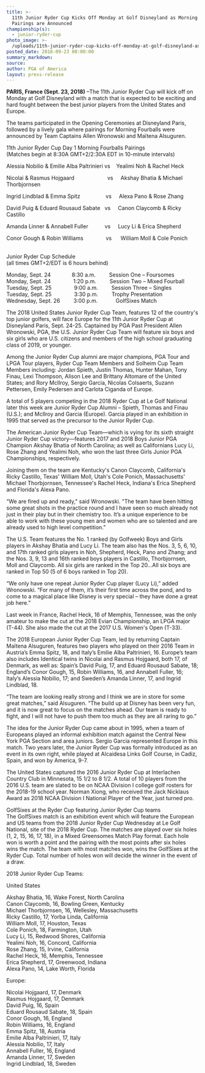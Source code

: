 ```yaml
---
title: >-
  11th Junior Ryder Cup Kicks Off Monday at Golf Disneyland as Morning Fourball
  Pairings are Announced
championship(s):
  - junior-ryder-cup
photo_image: >-
  /uploads/11th-junior-ryder-cup-kicks-off-monday-at-golf-disneyland-as-morning-fourball-pairings-are-announced.jpg
posted_date: 2018-09-23 00:00:00
summary_markdown:
source:
author: PGA of America
layout: press-release
---
```


**PARIS, France (Sept. 23, 2018)** –The 11th Junior Ryder Cup will kick off on Monday at Golf Disneyland with a match that is expected to be exciting and hard fought between the best junior players from the United States and Europe.

The teams participated in the Opening Ceremonies at Disneyland Paris, followed by a lively gala where pairings for Morning Fourballs were announced by Team Captains Allen Wronowski and Ma&iuml;tena Alsuguren.

11th Junior Ryder Cup Day 1 Morning Fourballs Pairings<br>(Matches begin at 8:30A GMT+2/2:30A EDT in 10-minute intervals)

Alessia Nobilio & Emilie Alba Paltrinieri vs &nbsp; &nbsp;Yealimi Noh & Rachel Heck

Nicolai & Rasmus Hojgaard &nbsp; &nbsp; &nbsp; &nbsp; &nbsp; &nbsp; &nbsp; &nbsp; &nbsp; &nbsp; &nbsp;vs &nbsp; &nbsp; Akshay Bhatia & Michael Thorbjornsen

Ingrid Lindblad & Emma Spitz &nbsp; &nbsp; &nbsp; &nbsp; &nbsp; &nbsp; &nbsp; &nbsp; vs &nbsp; &nbsp; Alexa Pano & Rose Zhang

David Puig & Eduard Rousaud Sabate &nbsp; vs &nbsp; &nbsp; Canon Claycomb & Ricky Castillo

Amanda Linner & Annabell Fuller &nbsp; &nbsp; &nbsp; &nbsp; &nbsp; vs &nbsp; &nbsp; Lucy Li & Erica Shepherd

Conor Gough & Robin Williams &nbsp; &nbsp; &nbsp; &nbsp; &nbsp; &nbsp; &nbsp; vs &nbsp; &nbsp; &nbsp;William Moll & Cole Ponich

<br>Junior Ryder Cup Schedule<br>(all times GMT+2/EDT is 6 hours behind)

Monday, Sept. 24 &nbsp; &nbsp; &nbsp; &nbsp; &nbsp; &nbsp; &nbsp;8:30 a.m. &nbsp;&nbsp; &nbsp; &nbsp;&nbsp; Session One – Foursomes<br>Monday, Sept. 24 &nbsp; &nbsp; &nbsp; &nbsp; &nbsp; &nbsp; &nbsp; 1:20 p.m. &nbsp; &nbsp; &nbsp; &nbsp; Session Two – Mixed Fourball<br>Tuesday, Sept. 25 &nbsp; &nbsp; &nbsp; &nbsp; &nbsp; &nbsp; &nbsp; 9:00 a.m. &nbsp; &nbsp; &nbsp; &nbsp; Session Three – Singles<br>Tuesday, Sept. 25 &nbsp; &nbsp; &nbsp; &nbsp; &nbsp; &nbsp; &nbsp; 3:30 p.m. &nbsp; &nbsp; &nbsp; &nbsp; Trophy Presentation<br>Wednesday, Sept. 26 &nbsp; &nbsp; &nbsp; &nbsp; 3:00 p.m. &nbsp; &nbsp; &nbsp; &nbsp; &nbsp;&nbsp; GolfSixes Match

The 2018 United States Junior Ryder Cup Team, features 12 of the country's top junior golfers, will face Europe for the 11th Junior Ryder Cup at Disneyland Paris, Sept. 24-25. Captained by PGA Past President Allen Wronowski, PGA, the U.S. Junior Ryder Cup Team will feature six boys and six girls who are U.S. citizens and members of the high school graduating class of 2019, or younger.

Among the Junior Ryder Cup alumni are major champions, PGA Tour and LPGA Tour players, Ryder Cup Team Members and Solheim Cup Team Members including: Jordan Spieth, Justin Thomas, Hunter Mahan, Tony Finau, Lexi Thompson, Alison Lee and Brittany Altomare of the United States; and Rory McIlroy, Sergio Garcia, Nicolas Colsaerts, Suzann Pettersen, Emily Pedersen and Carlota Ciganda of Europe.

A total of 5 players competing in the 2018 Ryder Cup at Le Golf National later this week are Junior Ryder Cup Alumni – Spieth, Thomas and Finau (U.S.); and McIlroy and Garcia (Europe). Garcia played in an exhibition in 1995 that served as the precursor to the Junior Ryder Cup.

The American Junior Ryder Cup Team—which is vying for its sixth straight Junior Ryder Cup victory—features 2017 and 2018 Boys Junior PGA Champion Akshay Bhatia of North Carolina; as well as Californians Lucy Li, Rose Zhang and Yealimi Noh, who won the last three Girls Junior PGA Championships, respectively.

Joining them on the team are Kentucky's Canon Claycomb, California's Ricky Castillo, Texas' William Moll, Utah's Cole Ponich, Massachusetts' Michael Thorbjornsen, Tennessee's Rachel Heck, Indiana's Erica Shepherd and Florida's Alexa Pano.

“We are fired up and ready," said Wronowski. "The team have been hitting some great shots in the practice round and I have seen so much already not just in their play but in their chemistry too. It’s a unique experience to be able to work with these young men and women who are so talented and are already used to high level competition.”

The U.S. Team features the No. 1 ranked (by Golfweek) Boys and Girls players in Akshay Bhatia and Lucy Li. The team also has the Nos. 3, 5, 6, 10, and 17th ranked girls players in Noh, Shepherd, Heck, Pano and Zhang; and the Nos. 3, 9, 13 and 16th ranked boys players in Castillo, Thorbjornsen, Moll and Claycomb. All six girls are ranked in the Top 20…All six boys are ranked in Top 50 (5 of 6 boys ranked in Top 20).

“We only have one repeat Junior Ryder Cup player (Lucy Li),” added Wronowski. “For many of them, it’s their first time across the pond, and to come to a magical place like Disney is very special – they have done a great job here.”

Last week in France, Rachel Heck, 16 of Memphis, Tennessee, was the only amateur to make the cut at the 2018 Evian Championship, an LPGA major (T-44). She also made the cut at the 2017 U.S. Women's Open (T-33).

The 2018 European Junior Ryder Cup Team, led by returning Captain Ma&iuml;tena Alsuguren, features two players who played on their 2016 Team in Austria’s Emma Spitz, 18, and Italy’s Emilie Alba Paltrinieri, 16. Europe’s team also includes Identical twins in Nicolai and Rasmus Hojgaard, both 17, of Denmark, as well as: Spain’s David Puig, 17, and Eduard Rousaud Sabate, 18; England’s Conor Gough, 15, Robin Williams, 16, and Annabell Fuller, 16; Italy’s Alessia Nobilio, 17; and Sweden’s Amanda Linner, 17, and Ingrid Lindblad, 18.

“The team are looking really strong and I think we are in store for some great matches,” said Alsuguren. “The build up at Disney has been very fun, and it is now great to focus on the matches ahead. Our team is ready to fight, and I will not have to push them too much as they are all raring to go.”

The idea for the Junior Ryder Cup came about in 1995, when a team of Europeans played an informal exhibition match against the Central New York PGA Section and area juniors. Sergio Garcia represented Europe in this match. Two years later, the Junior Ryder Cup was formally introduced as an event in its own right, while played at Alcaidesa Links Golf Course, in Cadiz, Spain, and won by America, 9-7.

The United States captured the 2016 Junior Ryder Cup at Interlachen Country Club in Minnesota, 15 1/2 to 8 1/2. A total of 10 players from the 2016 U.S. team are slated to be on NCAA Division I college golf rosters for the 2018-19 school year. Norman Xiong, who received the Jack Nicklaus Award as 2018 NCAA Division I National Player of the Year, just turned pro.

GolfSixes at the Ryder Cup featuring Junior Ryder Cup teams<br>The GolfSixes match is an exhibition event which will feature the European and US teams from the 2018 Junior Ryder Cup Wednesday at Le Golf National, site of the 2018 Ryder Cup. The matches are played over six holes (1, 2, 15, 16, 17, 18), in a Mixed Greensomes Match Play format. Each hole won is worth a point and the pairing with the most points after six holes wins the match. The team with most matches won, wins the GolfSixes at the Ryder Cup. Total number of holes won will decide the winner in the event of a draw.

2018 Junior Ryder Cup Teams:

United States

Akshay Bhatia, 16, Wake Forest, North Carolina<br>Canon Claycomb, 16, Bowling Green, Kentucky<br>Michael Thorbjornsen, 16, Wellesley, Massachusetts<br>Ricky Castillo, 17, Yorba Linda, California<br>William Moll, 17, Houston, Texas<br>Cole Ponich, 18, Farmington, Utah<br>Lucy Li, 15, Redwood Shores, California<br>Yealimi Noh, 16, Concord, California<br>Rose Zhang, 15, Irvine, California<br>Rachel Heck, 16, Memphis, Tennessee<br>Erica Shepherd, 17, Greenwood, Indiana<br>Alexa Pano, 14, Lake Worth, Florida

Europe:

Nicolai Hojgaard, 17, Denmark<br>Rasmus Hojgaard, 17, Denmark<br>David Puig, 16, Spain<br>Eduard Rousaud Sabate, 18, Spain<br>Conor Gough, 16, England<br>Robin Williams, 16, England<br>Emma Spitz, 18, Austria<br>Emilie Alba Paltrinieri, 17, Italy<br>Alessia Nobilio, 17, Italy<br>Annabell Fuller, 16, England<br>Amanda Linner, 17, Sweden<br>Ingrid Lindblad, 18, Sweden